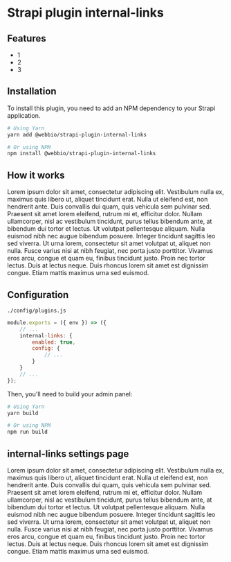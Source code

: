 # Strapi plugin internal-links

## Features

- 1
- 2
- 3

## Installation

To install this plugin, you need to add an NPM dependency to your Strapi application.

```sh
# Using Yarn
yarn add @webbio/strapi-plugin-internal-links

# Or using NPM
npm install @webbio/strapi-plugin-internal-links
```

## How it works

Lorem ipsum dolor sit amet, consectetur adipiscing elit. Vestibulum nulla ex, maximus quis libero ut, aliquet tincidunt erat. Nulla ut eleifend est, non hendrerit ante. Duis convallis dui quam, quis vehicula sem pulvinar sed. Praesent sit amet lorem eleifend, rutrum mi et, efficitur dolor. Nullam ullamcorper, nisl ac vestibulum tincidunt, purus tellus bibendum ante, at bibendum dui tortor et lectus. Ut volutpat pellentesque aliquam. Nulla euismod nibh nec augue bibendum posuere. Integer tincidunt sagittis leo sed viverra. Ut urna lorem, consectetur sit amet volutpat ut, aliquet non nulla. Fusce varius nisi at nibh feugiat, nec porta justo porttitor. Vivamus eros arcu, congue et quam eu, finibus tincidunt justo. Proin nec tortor lectus. Duis at lectus neque. Duis rhoncus lorem sit amet est dignissim congue. Etiam mattis maximus urna sed euismod.

## Configuration

`./config/plugins.js`

```js
module.exports = ({ env }) => ({
	// ...
	internal-links: {
		enabled: true,
		config: {
			// ...
		}
	}
	// ...
});
```

Then, you'll need to build your admin panel:

```sh
# Using Yarn
yarn build

# Or using NPM
npm run build
```

## internal-links settings page

Lorem ipsum dolor sit amet, consectetur adipiscing elit. Vestibulum nulla ex, maximus quis libero ut, aliquet tincidunt erat. Nulla ut eleifend est, non hendrerit ante. Duis convallis dui quam, quis vehicula sem pulvinar sed. Praesent sit amet lorem eleifend, rutrum mi et, efficitur dolor. Nullam ullamcorper, nisl ac vestibulum tincidunt, purus tellus bibendum ante, at bibendum dui tortor et lectus. Ut volutpat pellentesque aliquam. Nulla euismod nibh nec augue bibendum posuere. Integer tincidunt sagittis leo sed viverra. Ut urna lorem, consectetur sit amet volutpat ut, aliquet non nulla. Fusce varius nisi at nibh feugiat, nec porta justo porttitor. Vivamus eros arcu, congue et quam eu, finibus tincidunt justo. Proin nec tortor lectus. Duis at lectus neque. Duis rhoncus lorem sit amet est dignissim congue. Etiam mattis maximus urna sed euismod.
